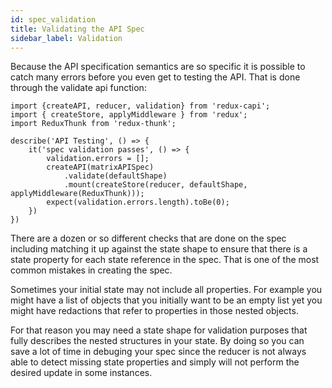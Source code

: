 ```yaml
---
id: spec_validation
title: Validating the API Spec
sidebar_label: Validation
---
```

Because the API specification semantics are so specific it is possible to catch many errors before you even get to testing the API.  That is done through the validate api function:

```
import {createAPI, reducer, validation} from 'redux-capi';
import { createStore, applyMiddleware } from 'redux';
import ReduxThunk from 'redux-thunk';

describe('API Testing', () => {
    it('spec validation passes', () => {
        validation.errors = [];
        createAPI(matrixAPISpec)
            .validate(defaultShape)
            .mount(createStore(reducer, defaultShape, applyMiddleware(ReduxThunk)));
        expect(validation.errors.length).toBe(0);
    })
})
```
There are a dozen or so different checks that are done on the spec including matching it up against the state shape to ensure that there is a state property for each state reference in the spec.  That is one of the most common mistakes in creating the spec.

Sometimes your initial state may not include all properties.  For example you might have a list of objects that you initially want to be an empty list yet you might have redactions that refer to properties in those nested objects.
  
  For that reason you may need a state shape for validation purposes that fully describes the nested structures in your state.  By doing so you can save a lot of time in debuging your spec since the reducer is not always able to detect missing state properties and simply will not perform the desired update in some instances.

